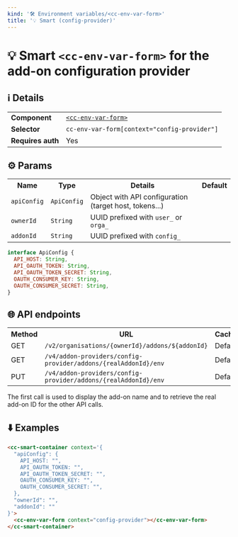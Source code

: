 ```yaml
---
kind: '🛠 Environment variables/<cc-env-var-form>'
title: '💡 Smart (config-provider)'
---
```

# 💡 Smart `<cc-env-var-form>` for the add-on configuration provider

## ℹ️ Details

<table>
  <tr><td><strong>Component    </strong> <td><a href="https://www.clever-cloud.com/doc/clever-components/?path=/story/🛠-environment-variables-cc-env-var-form--data-loaded-with-context-config-provider"><code>&lt;cc-env-var-form&gt;</code></a>
  <tr><td><strong>Selector     </strong> <td><code>cc-env-var-form[context="config-provider"]</code>
  <tr><td><strong>Requires auth</strong> <td>Yes
</table>

## ⚙️ Params

<table>
  <tr><th>Name                   <th>Type                   <th>Details                                                     <th>Default
  <tr><td><code>apiConfig</code> <td><code>ApiConfig</code> <td>Object with API configuration (target host, tokens...)      <td>
  <tr><td><code>ownerId</code>   <td><code>String</code>    <td>UUID prefixed with <code>user_</code> or <code>orga_</code> <td>
  <tr><td><code>addonId</code>   <td><code>String</code>    <td>UUID prefixed with <code>config_</code>                     <td>
</table>

```js
interface ApiConfig {
  API_HOST: String,
  API_OAUTH_TOKEN: String,
  API_OAUTH_TOKEN_SECRET: String,
  OAUTH_CONSUMER_KEY: String,
  OAUTH_CONSUMER_SECRET: String,
}
```

## 🌐 API endpoints

<table>
  <tr><th>Method <th>URL                                                                       <th>Cache?
  <tr><td>GET    <td><code>/v2/organisations/{ownerId}/addons/${addonId}</code>            <td>Default
  <tr><td>GET    <td><code>/v4/addon-providers/config-provider/addons/{realAddonId}/env</code> <td>Default
  <tr><td>PUT    <td><code>/v4/addon-providers/config-provider/addons/{realAddonId}/env</code> <td>Default
</table>

The first call is used to display the add-on name and to retrieve the real add-on ID for the other API calls.

## ⬇️️ Examples

```html
<cc-smart-container context='{
  "apiConfig": {
    API_HOST: "",
    API_OAUTH_TOKEN: "",
    API_OAUTH_TOKEN_SECRET: "",
    OAUTH_CONSUMER_KEY: "",
    OAUTH_CONSUMER_SECRET: "",
  },
  "ownerId": "",
  "addonId": ""
}'>
  <cc-env-var-form context="config-provider"></cc-env-var-form>
</cc-smart-container>
```
